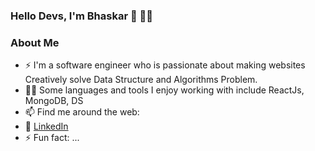 ### Hello Devs, I'm Bhaskar 👋 👨‍💻

<!--
**bhaskarkrp/bhaskarkrp** is a ✨ _special_ ✨ repository because its `README.md` (this file) appears on your GitHub profile.

Here are some ideas to get you started:
-->
### About Me

- ⚡ I'm a software engineer who is passionate about making websites Creatively solve Data Structure and Algorithms Problem.
- 👨‍💻 Some languages and tools I enjoy working with include ReactJs, MongoDB, DS
- 📫 Find me around the web:
-    :office: [LinkedIn](https://www.linkedin.com/in/bhaskar-kumar-baa7301a1/)
- ⚡ Fun fact: ...
